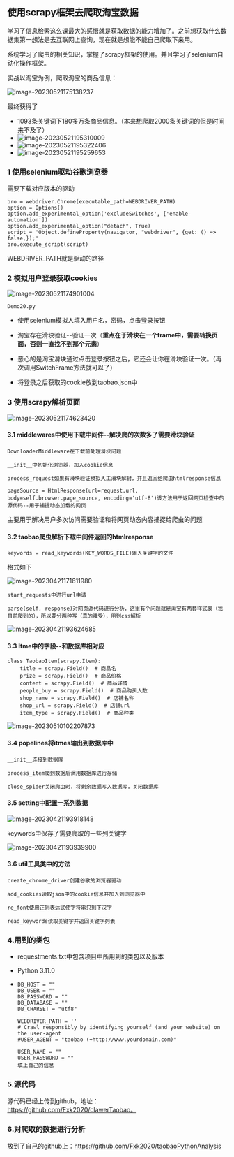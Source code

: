 ## 使用scrapy框架去爬取淘宝数据

学习了信息检索这么课最大的感悟就是获取数据的能力增加了。之前想获取什么数据集第一想法是去互联网上查询，现在就是想能不能自己爬取下来用。

系统学习了爬虫的相关知识，掌握了scrapy框架的使用。并且学习了selenium自动化操作框架。

实战以淘宝为例，爬取淘宝的商品信息：

![image-20230521175138237](https://oss-img-fxk.oss-cn-beijing.aliyuncs.com/markdown/image-20230521175138237.png)

最终获得了

- 1093条关键词下180多万条商品信息。（本来想爬取2000条关键词的但是时间来不及了）
- ![image-20230521195310009](https://oss-img-fxk.oss-cn-beijing.aliyuncs.com/markdown/image-20230521195310009.png)
- ![image-20230521195322406](https://oss-img-fxk.oss-cn-beijing.aliyuncs.com/markdown/image-20230521195322406.png)
- ![image-20230521195259653](https://oss-img-fxk.oss-cn-beijing.aliyuncs.com/markdown/image-20230521195259653.png)

### 1 使用selenium驱动谷歌浏览器

需要下载对应版本的驱动

```
bro = webdriver.Chrome(executable_path=WEBDRIVER_PATH)
option = Options()
option.add_experimental_option('excludeSwitches', ['enable-automation'])
option.add_experimental_option("detach", True)
script = 'Object.defineProperty(navigator, "webdriver", {get: () => false,});'
bro.execute_script(script)
```

WEBDRIVER_PATH就是驱动的路径

### 2 模拟用户登录获取cookies

![image-20230521174901004](https://oss-img-fxk.oss-cn-beijing.aliyuncs.com/markdown/image-20230521174901004.png)

```
Demo20.py
```

- 使用selenium模拟人填入用户名，密码，点击登录按钮
- 淘宝存在滑块验证--验证一次（**重点在于滑块在一个frame中，需要转换页面，否则一直找不到那个元素**）

- 恶心的是淘宝滑块通过点击登录按钮之后，它还会让你在滑块验证一次。（再次调用SwitchFrame方法就可以了）
- 将登录之后获取的cookie放到taobao.json中

### 3 使用scrapy解析页面

![image-20230521174623420](https://oss-img-fxk.oss-cn-beijing.aliyuncs.com/markdown/image-20230521174623420.png)

#### 3.1 middlewares中使用下载中间件--解决爬的次数多了需要滑块验证

```
DownloaderMiddleware在下载前处理滑块问题
```

```
__init__中初始化浏览器，加入cookie信息
```

```
process_request如果有滑块验证模拟人工滑块解封，并且返回给爬虫htmlresponse信息
```

```
pageSource = HtmlResponse(url=request.url, body=self.browser.page_source, encoding='utf-8')该方法用于返回网页检查中的源代码--用于捕捉动态加载的网页
```

主要用于解决用户多次访问需要验证和将网页动态内容捕捉给爬虫的问题

#### 3.2 taobao爬虫解析下载中间件返回的htmlresponse

```
keywords = read_keywords(KEY_WORDS_FILE)输入关键字的文件
```

格式如下

![image-20230421171611980](https://oss-img-fxk.oss-cn-beijing.aliyuncs.com/markdown/image-20230421171611980.png)



```
start_requests中进行url申请
```

```
parse(self, response)对网页源代码进行分析，这里有个问题就是淘宝有两套样式表（我目前爬到的），所以要分两种写（真的难受），用到css解析
```

![image-20230421193624685](https://oss-img-fxk.oss-cn-beijing.aliyuncs.com/markdown/image-20230421193624685.png)

#### 3.3 Itme中的字段--和数据库相对应

```
class TaobaoItem(scrapy.Item):
    title = scrapy.Field()  # 商品名
    prize = scrapy.Field()  # 商品价格
    content = scrapy.Field()  # 商品详情
    people_buy = scrapy.Field()  # 商品购买人数
    shop_name = scrapy.Field()  # 店铺名称
    shop_url = scrapy.Field()  # 店铺url
    item_type = scrapy.Field()  # 商品种类
```

![image-20230510102207873](https://oss-img-fxk.oss-cn-beijing.aliyuncs.com/markdown/image-20230510102207873.png)

#### 3.4 popelines将itmes输出到数据库中

```
__init__连接到数据库
```

```
process_item爬到数据后调用数据库进行存储
```

```
close_spider关闭爬虫时，将剩余数据写入数据库，关闭数据库
```

#### 3.5 setting中配置一系列数据

![image-20230421193918148](https://oss-img-fxk.oss-cn-beijing.aliyuncs.com/markdown/image-20230421193918148.png)

keywords中保存了需要爬取的一些列关键字

![image-20230421193939900](https://oss-img-fxk.oss-cn-beijing.aliyuncs.com/markdown/image-20230421193939900.png)

#### 3.6 util工具类中的方法

```
create_chrome_driver创建谷歌的浏览器驱动
```

```
add_cookies读取json中的cookie信息并加入到浏览器中
```

```
re_font使用正则表达式使字符串只剩下汉字
```

```
read_keywords读取关键字并返回关键字列表
```

### 4.用到的类包

- requestments.txt中包含项目中所用到的类包以及版本

- Python 3.11.0

- ```
  DB_HOST = ""
  DB_USER = ""
  DB_PASSWORD = ""
  DB_DATABASE = ""
  DB_CHARSET = "utf8"
  
  WEBDRIVER_PATH = ''
  # Crawl responsibly by identifying yourself (and your website) on the user-agent
  #USER_AGENT = "taobao (+http://www.yourdomain.com)"
  
  USER_NAME = ""
  USER_PASSWORD = ""
  填上自己的信息
  ```

### 5.源代码

源代码已经上传到github，地址：https://github.com/Fxk2020/clawerTaobao。

### 6.对爬取的数据进行分析

放到了自己的github上：https://github.com/Fxk2020/taobaoPythonAnalysis
